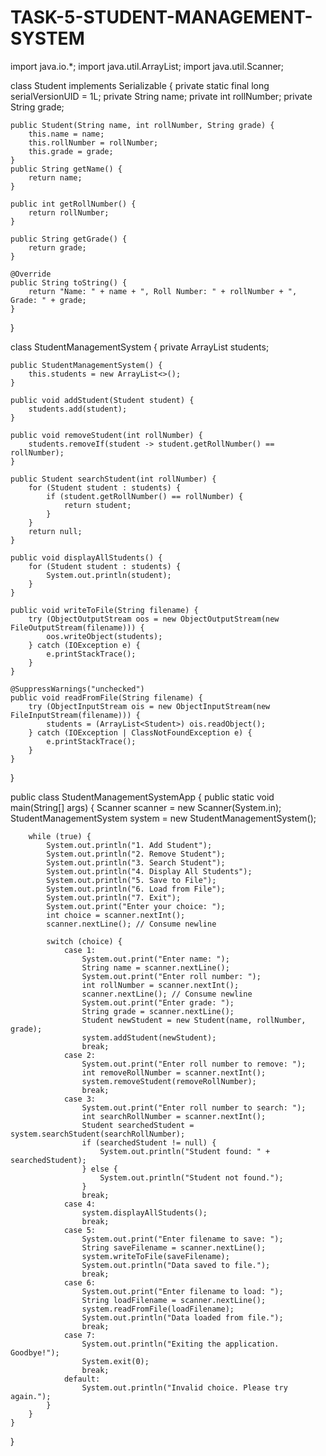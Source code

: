 # TASK-5-STUDENT-MANAGEMENT-SYSTEM

import java.io.*;
import java.util.ArrayList;
import java.util.Scanner;

class Student implements Serializable {
    private static final long serialVersionUID = 1L; 
    private String name;
    private int rollNumber;
    private String grade;

    
    public Student(String name, int rollNumber, String grade) {
        this.name = name;
        this.rollNumber = rollNumber;
        this.grade = grade;
    }
    public String getName() {
        return name;
    }

    public int getRollNumber() {
        return rollNumber;
    }

    public String getGrade() {
        return grade;
    }

    @Override
    public String toString() {
        return "Name: " + name + ", Roll Number: " + rollNumber + ", Grade: " + grade;
    }
}

class StudentManagementSystem {
    private ArrayList<Student> students;

    public StudentManagementSystem() {
        this.students = new ArrayList<>();
    }

    public void addStudent(Student student) {
        students.add(student);
    }

    public void removeStudent(int rollNumber) {
        students.removeIf(student -> student.getRollNumber() == rollNumber);
    }

    public Student searchStudent(int rollNumber) {
        for (Student student : students) {
            if (student.getRollNumber() == rollNumber) {
                return student;
            }
        }
        return null;
    }

    public void displayAllStudents() {
        for (Student student : students) {
            System.out.println(student);
        }
    }

    public void writeToFile(String filename) {
        try (ObjectOutputStream oos = new ObjectOutputStream(new FileOutputStream(filename))) {
            oos.writeObject(students);
        } catch (IOException e) {
            e.printStackTrace();
        }
    }

    @SuppressWarnings("unchecked")
    public void readFromFile(String filename) {
        try (ObjectInputStream ois = new ObjectInputStream(new FileInputStream(filename))) {
            students = (ArrayList<Student>) ois.readObject();
        } catch (IOException | ClassNotFoundException e) {
            e.printStackTrace();
        }
    }
}

public class StudentManagementSystemApp {
    public static void main(String[] args) {
        Scanner scanner = new Scanner(System.in);
        StudentManagementSystem system = new StudentManagementSystem();

        while (true) {
            System.out.println("1. Add Student");
            System.out.println("2. Remove Student");
            System.out.println("3. Search Student");
            System.out.println("4. Display All Students");
            System.out.println("5. Save to File");
            System.out.println("6. Load from File");
            System.out.println("7. Exit");
            System.out.print("Enter your choice: ");
            int choice = scanner.nextInt();
            scanner.nextLine(); // Consume newline

            switch (choice) {
                case 1:
                    System.out.print("Enter name: ");
                    String name = scanner.nextLine();
                    System.out.print("Enter roll number: ");
                    int rollNumber = scanner.nextInt();
                    scanner.nextLine(); // Consume newline
                    System.out.print("Enter grade: ");
                    String grade = scanner.nextLine();
                    Student newStudent = new Student(name, rollNumber, grade);
                    system.addStudent(newStudent);
                    break;
                case 2:
                    System.out.print("Enter roll number to remove: ");
                    int removeRollNumber = scanner.nextInt();
                    system.removeStudent(removeRollNumber);
                    break;
                case 3:
                    System.out.print("Enter roll number to search: ");
                    int searchRollNumber = scanner.nextInt();
                    Student searchedStudent = system.searchStudent(searchRollNumber);
                    if (searchedStudent != null) {
                        System.out.println("Student found: " + searchedStudent);
                    } else {
                        System.out.println("Student not found.");
                    }
                    break;
                case 4:
                    system.displayAllStudents();
                    break;
                case 5:
                    System.out.print("Enter filename to save: ");
                    String saveFilename = scanner.nextLine();
                    system.writeToFile(saveFilename);
                    System.out.println("Data saved to file.");
                    break;
                case 6:
                    System.out.print("Enter filename to load: ");
                    String loadFilename = scanner.nextLine();
                    system.readFromFile(loadFilename);
                    System.out.println("Data loaded from file.");
                    break;
                case 7:
                    System.out.println("Exiting the application. Goodbye!");
                    System.exit(0);
                    break;
                default:
                    System.out.println("Invalid choice. Please try again.");
            }
        }
    }
}
